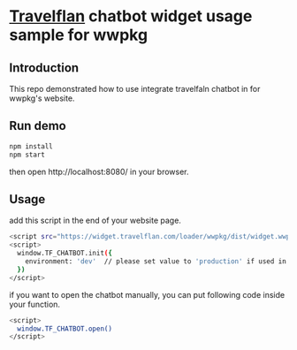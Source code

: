 # [Travelflan](https://www.travelflan.com/) chatbot widget usage sample for wwpkg

## Introduction

This repo demonstrated how to use integrate travelfaln chatbot in for wwpkg's website.

## Run demo
```bash
npm install
npm start
```
then open http://localhost:8080/ in your browser.


## Usage
add this script in the end of your website page.
```bash
<script src="https://widget.travelflan.com/loader/wwpkg/dist/widget.wwpkg.min.js"></script>
<script>
  window.TF_CHATBOT.init({
    environment: 'dev'  // please set value to 'production' if used in production env
  })
</script>
```

if you want to open the chatbot manually, you can put following code inside your function.
```bash
<script>
  window.TF_CHATBOT.open()
</script>
```

